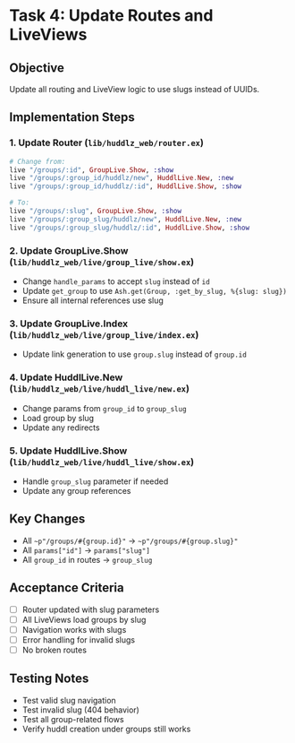 # Task 4: Update Routes and LiveViews

## Objective
Update all routing and LiveView logic to use slugs instead of UUIDs.

## Implementation Steps

### 1. Update Router (`lib/huddlz_web/router.ex`)
```elixir
# Change from:
live "/groups/:id", GroupLive.Show, :show
live "/groups/:group_id/huddlz/new", HuddlLive.New, :new
live "/groups/:group_id/huddlz/:id", HuddlLive.Show, :show

# To:
live "/groups/:slug", GroupLive.Show, :show
live "/groups/:group_slug/huddlz/new", HuddlLive.New, :new
live "/groups/:group_slug/huddlz/:id", HuddlLive.Show, :show
```

### 2. Update GroupLive.Show (`lib/huddlz_web/live/group_live/show.ex`)
- Change `handle_params` to accept `slug` instead of `id`
- Update `get_group` to use `Ash.get(Group, :get_by_slug, %{slug: slug})`
- Ensure all internal references use slug

### 3. Update GroupLive.Index (`lib/huddlz_web/live/group_live/index.ex`)
- Update link generation to use `group.slug` instead of `group.id`

### 4. Update HuddlLive.New (`lib/huddlz_web/live/huddl_live/new.ex`)
- Change params from `group_id` to `group_slug`
- Load group by slug
- Update any redirects

### 5. Update HuddlLive.Show (`lib/huddlz_web/live/huddl_live/show.ex`)
- Handle `group_slug` parameter if needed
- Update any group references

## Key Changes
- All `~p"/groups/#{group.id}"` → `~p"/groups/#{group.slug}"`
- All `params["id"]` → `params["slug"]`
- All `group_id` in routes → `group_slug`

## Acceptance Criteria
- [ ] Router updated with slug parameters
- [ ] All LiveViews load groups by slug
- [ ] Navigation works with slugs
- [ ] Error handling for invalid slugs
- [ ] No broken routes

## Testing Notes
- Test valid slug navigation
- Test invalid slug (404 behavior)
- Test all group-related flows
- Verify huddl creation under groups still works